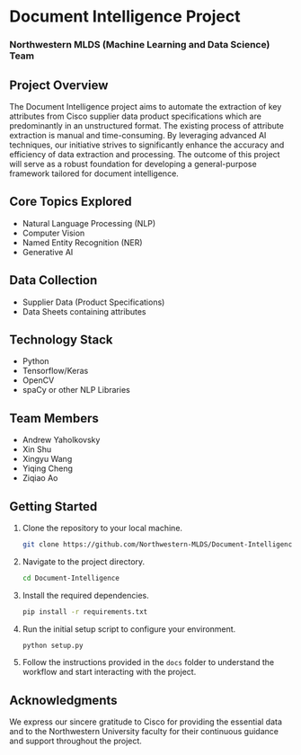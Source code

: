 # Document Intelligence Project
### Northwestern MLDS (Machine Learning and Data Science) Team

## Project Overview

The Document Intelligence project aims to automate the extraction of key attributes from Cisco supplier data product specifications which are predominantly in an unstructured format. The existing process of attribute extraction is manual and time-consuming. By leveraging advanced AI techniques, our initiative strives to significantly enhance the accuracy and efficiency of data extraction and processing. The outcome of this project will serve as a robust foundation for developing a general-purpose framework tailored for document intelligence.

## Core Topics Explored

- Natural Language Processing (NLP)
- Computer Vision
- Named Entity Recognition (NER)
- Generative AI

## Data Collection

- Supplier Data (Product Specifications)
- Data Sheets containing attributes

## Technology Stack

- Python
- Tensorflow/Keras
- OpenCV
- spaCy or other NLP Libraries

## Team Members

- Andrew Yaholkovsky
- Xin Shu
- Xingyu Wang
- Yiqing Cheng
- Ziqiao Ao

## Getting Started

1. Clone the repository to your local machine.
   ```bash
   git clone https://github.com/Northwestern-MLDS/Document-Intelligence.git
   ```
2. Navigate to the project directory.
   ```bash
   cd Document-Intelligence
   ```
3. Install the required dependencies.
   ```bash
   pip install -r requirements.txt
   ```
4. Run the initial setup script to configure your environment.
   ```bash
   python setup.py
   ```
5. Follow the instructions provided in the `docs` folder to understand the workflow and start interacting with the project.

## Acknowledgments

We express our sincere gratitude to Cisco for providing the essential data and to the Northwestern University faculty for their continuous guidance and support throughout the project.
